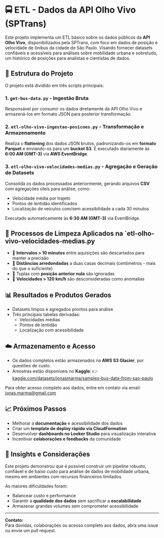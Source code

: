 # 🚍 ETL - Dados da API Olho Vivo (SPTrans)

Este projeto implementa um ETL básico sobre os dados públicos da **API Olho Vivo**, disponibilizados pela SPTrans, com foco em dados de posição e velocidade de ônibus da cidade de São Paulo. Visando fornecer datasets confiáveis e acessíveis para análises sobre mobilidade urbana e sobretudo, um histórico de posições para analistas e cientistas de dados.

## 📂 Estrutura do Projeto

O projeto está dividido em três scripts principais:

### 1. `get-bus-data.py` - Ingestão Bruta
Responsável por consumir os dados diretamente da API Olho Vivo e armazená-los em formato JSON para posterior transformação.

### 2. `etl-olho-vivo-ingestao-posicoes.py` - Transformação e Armazenamento
Realiza o **flattening** dos dados JSON brutos, padronizando-os em **formato Parquet** e enviando-os para um **bucket S3**. É executado diariamente às **6:00 AM (GMT-3)** via **AWS EventBridge**.

### 3. `etl-olho-vivo-velocidades-medias.py` - Agregação e Geração de Datasets
Consolida os dados processados anteriormente, gerando arquivos **CSV** com agregações úteis para análise, como:

- Velocidade média por trajeto
- Pontos de lentidão identificados
- Localização de veículos com/sem acessibilidade a cada 30 minutos

Executado automaticamente às **6:30 AM (GMT-3)** via EventBridge.

## 🧼 Processos de Limpeza Aplicados na `etl-olho-vivo-velocidades-medias.py

- 🔻 **Intervalos > 10 minutos** entre aquisições são descartados para manter a precisão
- 📏 **Distâncias arredondadas** a duas casas decimais (centímetros - mais do que o suficiente)
- 🚫 Tuplas com **posição anterior nula** são ignoradas
- 🚀 **Velocidades > 120 km/h** são desconsideradas como anomalias

## 📊 Resultados e Produtos Gerados

- Datasets limpos e agregados prontos para análise
- Três principais tabelas derivadas:
  - Velocidades médias
  - Pontos de lentidão
  - Localização com acessibilidade

## ☁️ Armazenamento e Acesso

- Os dados completos estão armazenados na **AWS S3 Glacier**, por questões de custo.
- Amostras estão disponíveis no **Kaggle**:
  👉 [kaggle.com/datasets/jonasmarma/samples-bus-data-from-sao-paulo](https://www.kaggle.com/datasets/jonasmarma/samples-bus-data-from-sao-paulo)

Para obter acesso completo aos dados, entre em contato via email: jonas.marma@gmail.com

## 📈 Próximos Passos

- Melhorar a **documentação** e acessibilidade dos dados
- Criar um **template de deploy rápido via CloudFormation**
- Desenvolver **dashboards no Looker Studio** para visualização interativa
- Incentivar **colaborações e feedbacks** da comunidade

## 🧠 Insights e Considerações

Este projeto demonstrou que é possível construir um pipeline robusto, confiável e de baixo custo para análise de dados de mobilidade urbana, mesmo em ambientes com recursos financeiros limitados.

As maiores dificuldades foram:
- Balancear custo e performance
- Garantir a **qualidade dos dados** sem sacrificar a **escalabilidade**
- Armazenar grandes volumes sem comprometer acessibilidade


---

**Contato:**  
Para dúvidas, colaborações ou acesso completo aos dados, abra uma issue ou envie um pull request.

